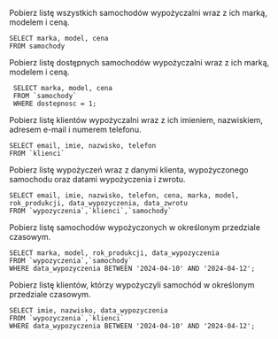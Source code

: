 Pobierz listę wszystkich samochodów wypożyczalni wraz z ich marką, modelem i ceną.
```
SELECT marka, model, cena
FROM samochody
```
Pobierz listę dostępnych samochodów wypożyczalni wraz z ich marką, modelem i ceną.
```
 SELECT marka, model, cena
 FROM `samochody`
 WHERE dostepnosc = 1; 
```
Pobierz listę klientów wypożyczalni wraz z ich imieniem, nazwiskiem, adresem e-mail i numerem telefonu.
```
SELECT email, imie, nazwisko, telefon
FROM `klienci`
```
Pobierz listę wypożyczeń wraz z danymi klienta, wypożyczonego samochodu oraz datami wypożyczenia i zwrotu.
```
SELECT email, imie, nazwisko, telefon, cena, marka, model, rok_produkcji, data_wypozyczenia, data_zwrotu
FROM `wypozyczenia`,`klienci`,`samochody`
```
Pobierz listę samochodów wypożyczonych w określonym przedziale czasowym.
```
SELECT marka, model, rok_produkcji, data_wypozyczenia
FROM `wypozyczenia`,`samochody`
WHERE data_wypozyczenia BETWEEN '2024-04-10' AND '2024-04-12'; 
```
Pobierz listę klientów, którzy wypożyczyli samochód w określonym przedziale czasowym.
```
SELECT imie, nazwisko, data_wypozyczenia
FROM `wypozyczenia`,`klienci`
WHERE data_wypozyczenia BETWEEN '2024-04-10' AND '2024-04-12'; 
```
